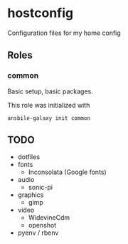 # hostconfig
Configuration files for my home config

## Roles

### common

Basic setup, basic packages.

This role was initialized with

    ansbile-galaxy init common

## TODO
* dotfiles
* fonts
  * Inconsolata (Google fonts)
* audio
  * sonic-pi
* graphics
  * gimp
* video
  * WidevineCdm
  * openshot
* pyenv / rbenv
